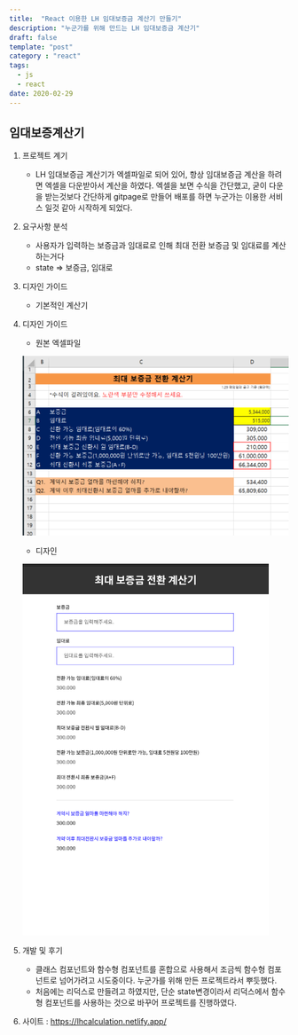 ```yaml
---
title:  "React 이용한 LH 임대보증금 계산기 만들기"
description: "누군가를 위해 만드는 LH 임대보증금 계산기"
draft: false
template: "post"
category : "react"
tags:
  - js
  - react
date: 2020-02-29
---
```

## 임대보증계산기

1. 프로젝트 계기
    - LH 임대보증금 계산기가 엑셀파일로 되어 있어, 항상 임대보증금 계산을 하려면 엑셀을 다운받아서 계산을 하였다. 엑셀을 보면 수식을 간단했고, 굳이 다운을 받는것보다 간단하게 gitpage로 만들어 배포를 하면 누군가는 이용한 서비스 일것 같아 시작하게 되었다.

2. 요구사항 분석
    - 사용자가 입력하는 보증금과 임대료로 인해 최대 전환 보증금 및 임대료를 계산하는거다
    - state => 보증금, 임대로

3. 디자인 가이드
    - 기본적인 계산기

3. 디자인 가이드
    - 원본 엑셀파일

    ![엑셀](../../assets/originExel.png)
    - 디자인

    ![디자인가이드](../../assets/guide.png)

4. 개발 및 후기
    - 클래스 컴포넌트와 함수형 컴포넌트를 혼합으로 사용해서 조금씩 함수형 컴포넌트로 넘어가려고 시도중이다. 누군가를 위해 만든 프로젝트라서 뿌듯했다.
    - 처음에는 리덕스로 만들려고 하였지만, 단순 state변경이라서 리덕스에서 함수형 컴포넌트를 사용하는 것으로 바꾸어 프로젝트를 진행하였다.

5. 사이트 : <https://lhcalculation.netlify.app/>

